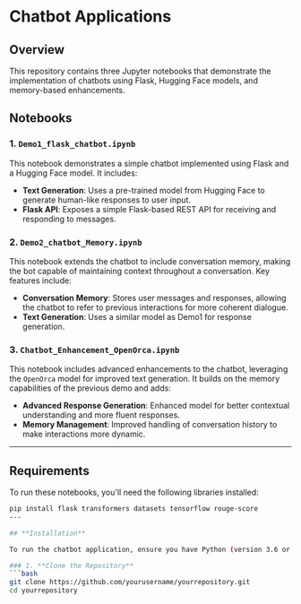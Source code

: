 # **Chatbot Applications**

## **Overview**
This repository contains three Jupyter notebooks that demonstrate the implementation of chatbots using Flask, Hugging Face models, and memory-based enhancements.

## **Notebooks**

### **1. `Demo1_flask_chatbot.ipynb`**
This notebook demonstrates a simple chatbot implemented using Flask and a Hugging Face model. It includes:
- **Text Generation**: Uses a pre-trained model from Hugging Face to generate human-like responses to user input.
- **Flask API**: Exposes a simple Flask-based REST API for receiving and responding to messages.

### **2. `Demo2_chatbot_Memory.ipynb`**
This notebook extends the chatbot to include conversation memory, making the bot capable of maintaining context throughout a conversation. Key features include:
- **Conversation Memory**: Stores user messages and responses, allowing the chatbot to refer to previous interactions for more coherent dialogue.
- **Text Generation**: Uses a similar model as Demo1 for response generation.

### **3. `Chatbot_Enhancement_OpenOrca.ipynb`**
This notebook includes advanced enhancements to the chatbot, leveraging the `OpenOrca` model for improved text generation. It builds on the memory capabilities of the previous demo and adds:
- **Advanced Response Generation**: Enhanced model for better contextual understanding and more fluent responses.
- **Memory Management**: Improved handling of conversation history to make interactions more dynamic.

---
## **Requirements**

To run these notebooks, you'll need the following libraries installed:

```bash
pip install flask transformers datasets tensorflow rouge-score
---

## **Installation**

To run the chatbot application, ensure you have Python (version 3.6 or higher) and the required libraries installed.

### 1. **Clone the Repository**
```bash
git clone https://github.com/yourusername/yourrepository.git
cd yourrepository



